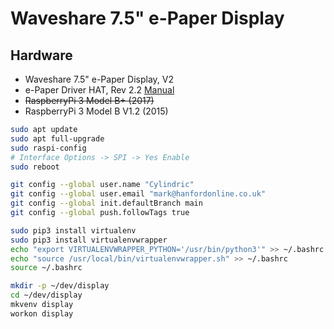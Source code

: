 # Waveshare 7.5" e-Paper Display

## Hardware

* Waveshare 7.5" e-Paper Display, V2
* e-Paper Driver HAT, Rev 2.2 [Manual](https://www.waveshare.com/wiki/7.5inch_e-Paper_HAT_Manual)
* ~~RaspberryPi 3 Model B+ (2017)~~
* RaspberryPi 3 Model B V1.2 (2015)

```bash
sudo apt update
sudo apt full-upgrade
sudo raspi-config
# Interface Options -> SPI -> Yes Enable
sudo reboot

git config --global user.name "Cylindric"
git config --global user.email "mark@hanfordonline.co.uk"
git config --global init.defaultBranch main
git config --global push.followTags true

sudo pip3 install virtualenv
sudo pip3 install virtualenvwrapper
echo "export VIRTUALENVWRAPPER_PYTHON='/usr/bin/python3'" >> ~/.bashrc
echo "source /usr/local/bin/virtualenvwrapper.sh" >> ~/.bashrc
source ~/.bashrc

mkdir -p ~/dev/display
cd ~/dev/display
mkvenv display
workon display
```